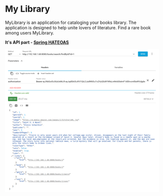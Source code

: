 My Library
===================

MyLibrary is an application for cataloging your books library.
The application is designed to help unite lovers of literature.
Find a rare book among users MyLibrary.

**It's API part - [Spring HATEOAS](https://spring.io/projects/spring-hateoas)**

![picture](data/screenshot-44.png)